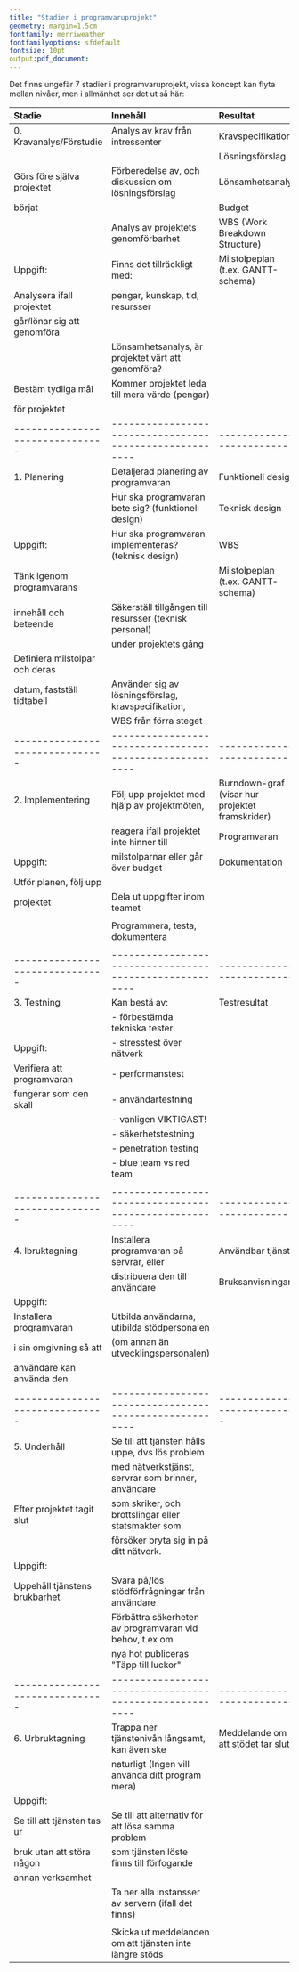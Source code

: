 ```yaml
---
title: "Stadier i programvaruprojekt"
geometry: margin=1.5cm
fontfamily: merriweather
fontfamilyoptions: sfdefault
fontsize: 10pt
output:pdf_document:
---
```


Det finns ungefär 7 stadier i programvaruprojekt, vissa koncept kan flyta mellan nivåer, men i allmänhet ser det ut så här:


|Stadie				|Innehåll						|Resultat
|:------------------------------|:------------------------------------------------------|:----------------------
|0. Kravanalys/Förstudie	|Analys av krav från intressenter			|Kravspecifikation
|				|							|Lösningsförslag
|Görs före själva projektet	|Förberedelse av, och diskussion om lösningsförslag	|Lönsamhetsanalys
|börjat				|							|Budget
|				|Analys av projektets genomförbarhet			|WBS (Work Breakdown Structure)
|Uppgift:			|Finns det tillräckligt med:				|Milstolpeplan (t.ex. GANTT-schema)
|Analysera ifall projektet	|pengar, kunskap, tid, resursser			|	
|går/lönar sig att genomföra	|							|	
|				|Lönsamhetsanalys, är projektet värt att genomföra?	|
|Bestäm tydliga mål		|Kommer projektet leda till mera värde (pengar)		|
|för projektet			|							|
|-------------------------------|-------------------------------------------------------|-------------------------
|1. Planering			|Detaljerad planering av programvaran			|Funktionell design
|				|Hur ska programvaran bete sig? (funktionell design)	|Teknisk design
|Uppgift:			|Hur ska programvaran implementeras? (teknisk design)	|WBS
|Tänk igenom programvarans	|							|Milstolpeplan (t.ex. GANTT-schema)
|innehåll och beteende		|Säkerställ tillgången till resursser (teknisk personal)|
|				|under projektets gång					|
|Definiera milstolpar och deras |							|
|datum, fastställ tidtabell	|Använder sig av lösningsförslag, kravspecifikation,	|
|				|WBS från förra steget					|
|-------------------------------|-------------------------------------------------------|-------------------------
|2. Implementering		|Följ upp projektet med hjälp av projektmöten, 		|Burndown-graf (visar hur projektet framskrider)
|				|reagera ifall projektet inte hinner till 		|Programvaran
|Uppgift:			|milstolparnar eller går över budget 			|Dokumentation
|Utför planen, följ upp		|							|
|projektet			|Dela ut uppgifter inom teamet				|
|				|							|
|				|Programmera, testa, dokumentera			|
|				|							|
|-------------------------------|-------------------------------------------------------|--------------------------
|3. Testning			|Kan bestä av:						|Testresultat
|				|- förbestämda tekniska tester 				|
|Uppgift:			|	- stresstest över nätverk			|
|Verifiera att programvaran	|	- performanstest				|
|fungerar som den skall		|- användartestning 					|
|				|	- vanligen VIKTIGAST!				|
|				|- säkerhetstestning 					|
|				|	- penetration testing				|
|				|	- blue team vs red team				|
|				|							|
|-------------------------------|-------------------------------------------------------|-------------------------
|4. Ibruktagning		|Installera programvaran på servrar, eller 		|Användbar tjänst
|				|distribuera den till användare				|Bruksanvisningar
|Uppgift:			|							|	
|Installera programvaran 	|Utbilda användarna, utibilda stödpersonalen 		|
|i sin omgivning så att 	|(om annan än utvecklingspersonalen)			|
|användare kan använda den	|							|
|-------------------------------|-------------------------------------------------------|---------------------------
|5. Underhåll			|Se till att tjänsten hålls uppe, dvs lös problem 	|
|				|med nätverkstjänst, servrar som brinner, användare	|
|Efter projektet tagit slut	|som skriker, och brottslingar eller statsmakter som 	|
|				|försöker bryta sig in på ditt nätverk.			|
|Uppgift:			|							|
|Uppehåll tjänstens brukbarhet	|Svara på/lös stödförfrågningar från användare		|
|				|Förbättra säkerheten av programvaran vid behov, t.ex om|
|				|nya hot publiceras "Täpp till luckor"			|
|-------------------------------|-------------------------------------------------------|--------------------------
|6. Urbruktagning		|Trappa ner tjänstenivån långsamt, kan även ske 	|Meddelande om att stödet tar slut
|				|naturligt (Ingen vill använda ditt program mera)	|
|Uppgift:			|							|
|Se till att tjänsten tas ur	|Se till att alternativ för att lösa samma problem	|
|bruk utan att störa någon	|som tjänsten löste finns till förfogande		|
|annan verksamhet		|							|
|				|Ta ner alla instansser av servern (ifall det finns)	|
|				|							|
|				|Skicka ut meddelanden om att tjänsten inte längre stöds|

